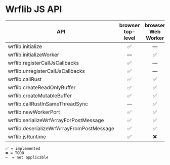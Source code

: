 # Wrflib JS API

| API                                         | browser top-level | browser Web Worker | native top-level | native Web Worker |
| ------------------------------------------- | :---------------: | :---------------: | :--------------: | :--------------: |
| wrflib.initialize                           |       ✅          |        —          |       ✅         |       —         |
| wrflib.initializeWorker                     |        —          |        ✅          |       —         |       ❌         |
| wrflib.registerCallJsCallbacks              |       ✅          |        —          |       ✅         |       —         |
| wrflib.unregisterCallJsCallbacks            |       ✅          |        —          |       ✅         |       —         |
| wrflib.callRust                             |       ✅          |        ✅          |       ✅         |       ❌         |
| wrflib.createReadOnlyBuffer                 |       ✅          |        ✅          |       ✅         |       ❌         |
| wrflib.createMutableBuffer                  |       ✅          |        ✅          |       ✅         |       ❌         |
| wrflib.callRustInSameThreadSync             |       —          |        ✅          |       ✅         |       ❌         |
| wrflib.newWorkerPort                     |       ✅          |        ✅          |       ❌         |       ❌         |
| wrflib.serializeWrfArrayForPostMessage      |       ✅          |        ✅          |       ❌         |       ❌         |
| wrflib.deserializeWrfArrayFromPostMessage   |       ✅          |        ✅          |       ❌         |       ❌         |
| wrflib.jsRuntime                            |       ✅          |        ❌          |       ✅         |       ❌         |

```
✅ = implemented
❌ = TODO
—  = not applicable
```
